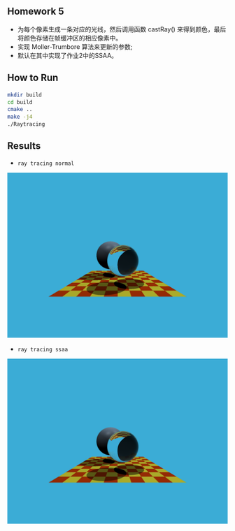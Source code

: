 ## Homework 5

- 为每个像素生成一条对应的光线，然后调用函数 castRay() 来得到颜色，最后将颜色存储在帧缓冲区的相应像素中。
- 实现 Moller-Trumbore 算法来更新的参数;
- 默认在其中实现了作业2中的SSAA。

## How to Run

```bash
mkdir build
cd build
cmake ..
make -j4
./Raytracing
```

## Results

- `ray tracing normal`

![](images/binary.png)

- `ray tracing ssaa`

![](images/binary-ssaa.png)